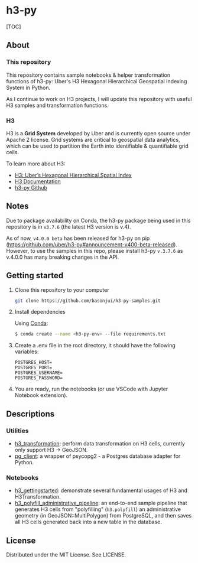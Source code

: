 # h3-py

[TOC]

## About

### This repository

This repository contains sample notebooks & helper transformation functions of h3-py: Uber's H3 Hexagonal Hierarchical Geospatial Indexing System in Python. 

As I continue to work on H3 projects, I will update this repository with useful H3 samples and transformation functions.

### H3

H3 is a **Grid System** developed by Uber and is currently open source under Apache 2 license. Grid systems are critical to geospatial data analytics, which can be used to partition the Earth into identifiable & quantifiable grid cells.

To learn more about H3:

- [H3: Uber’s Hexagonal Hierarchical Spatial Index](https://www.uber.com/en-VN/blog/h3/)
- [H3 Documentation](https://h3geo.org/docs/)
- [h3-py Github](https://github.com/uber/h3-py)

## Notes 

Due to package availability on Conda, the h3-py package being used in this repository is in  `v3.7.6` (the latest H3 version is v.4). 

As of now, `v4.0.0 beta` has been released for h3-py on pip (https://github.com/uber/h3-py#announcement-v400-beta-released). However, to use the samples in this repo, please install h3-py `v.3.7.6` as v.4.0.0 has many breaking changes in the API.

## Getting started

1. Clone this repository to your computer

   ```bash
   git clone https://github.com/basonjui/h3-py-samples.git
   ```

2. Install dependencies

   Using [Conda](https://docs.conda.io/en/latest/):

   ```bash
   $ conda create --name <h3-py-env> --file requirements.txt
   ```

3. Create a .env file in the root directory, it should have the following variables:

   ```properties
   POSTGRES_HOST=
   POSTGRES_PORT=
   POSTGRES_USERNAME=
   POSTGRES_PASSWORD=
   ```

4. You are ready, run the notebooks (or use VSCode with Jupyter Notebook extension).

## Descriptions

### Utilities

- [h3_transformation](https://github.com/basonjui/h3-py-samples/blob/main/h3_transformation.py): perform data transformation on H3 cells, currently only support H3 -> GeoJSON.
- [pg_client](https://github.com/basonjui/h3-py-samples/blob/main/pg_client.py): a wrapper of psycopg2 - a Postgres database adapter for Python.

### Notebooks

- [h3_gettingstarted](https://github.com/basonjui/h3-py-samples/blob/main/h3_gettingstarted.ipynb): demonstrate several fundamental usages of H3 and H3Transformation.
- [h3_polyfill_administrative_pipeline](https://github.com/basonjui/h3-py-samples/blob/main/h3_polyfill_administrative_pipeline.ipynb): an end-to-end sample pipeline that generates H3 cells from "polyfilling" (`h3.polyfill`) an administrative geometry (in GeoJSON::MultiPolygon) from PostgreSQL, and then saves all H3 cells generated back into a new table in the database.

## License

Distributed under the MIT License. See LICENSE.